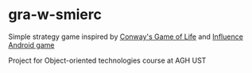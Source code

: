 # gra-w-smierc

Simple strategy game inspired by [Conway's Game of Life](https://en.wikipedia.org/wiki/Conway%27s_Game_of_Life)
and [Influence Android game](https://influence.teremokgames.com/)

Project for Object-oriented technologies course at AGH UST
